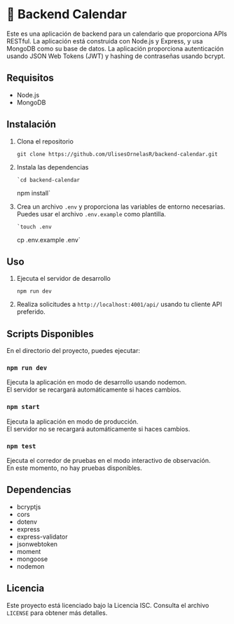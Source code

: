 # 📅 Backend Calendar

Este es una aplicación de backend para un calendario que proporciona APIs RESTful. La aplicación está construida con Node.js y Express, y usa MongoDB como su base de datos. La aplicación proporciona autenticación usando JSON Web Tokens (JWT) y hashing de contraseñas usando bcrypt.

## Requisitos

- Node.js
- MongoDB

## Instalación

1.  Clona el repositorio

    `git clone https://github.com/UlisesOrnelasR/backend-calendar.git`

2.  Instala las dependencias

        `cd backend-calendar

    npm install`

3.  Crea un archivo `.env` y proporciona las variables de entorno necesarias. Puedes usar el archivo `.env.example` como plantilla.

        `touch .env

    cp .env.example .env`

## Uso

1.  Ejecuta el servidor de desarrollo

    `npm run dev`

2.  Realiza solicitudes a `http://localhost:4001/api/` usando tu cliente API preferido.

## Scripts Disponibles

En el directorio del proyecto, puedes ejecutar:

### `npm run dev`

Ejecuta la aplicación en modo de desarrollo usando nodemon.  
El servidor se recargará automáticamente si haces cambios.

### `npm start`

Ejecuta la aplicación en modo de producción.  
El servidor no se recargará automáticamente si haces cambios.

### `npm test`

Ejecuta el corredor de pruebas en el modo interactivo de observación.  
En este momento, no hay pruebas disponibles.

## Dependencias

- bcryptjs
- cors
- dotenv
- express
- express-validator
- jsonwebtoken
- moment
- mongoose
- nodemon

## Licencia

Este proyecto está licenciado bajo la Licencia ISC. Consulta el archivo `LICENSE` para obtener más detalles.

